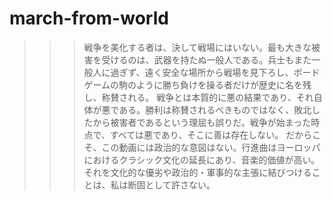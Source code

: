 # march-from-world
>>> 戦争を美化する者は、決して戦場にはいない。最も大きな被害を受けるのは、武器を持たぬ一般人である。兵士もまた一般人に過ぎず、遠く安全な場所から戦場を見下ろし、ボードゲームの駒のように勝ち負けを操る者だけが歴史に名を残し、称賛される。
戦争とは本質的に悪の結果であり、それ自体が悪である。勝利は称賛されるべきものではなく、敗北したから被害者であるという理屈も誤りだ。戦争が始まった時点で、すべては悪であり、そこに善は存在しない。
だからこそ、この動画には政治的な意図はない。行進曲はヨーロッパにおけるクラシック文化の延長にあり、音楽的価値が高い。それを文化的な優劣や政治的・軍事的な主張に結びつけることは、私は断固として許さない。
